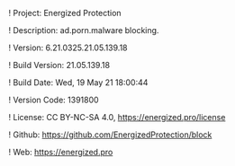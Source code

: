 ! Project: Energized Protection

! Description: ad.porn.malware blocking.

! Version: 6.21.0325.21.05.139.18

! Build Version: 21.05.139.18

! Build Date: Wed, 19 May 21 18:00:44

! Version Code: 1391800

! License: CC BY-NC-SA 4.0, https://energized.pro/license

! Github: https://github.com/EnergizedProtection/block

! Web: https://energized.pro
